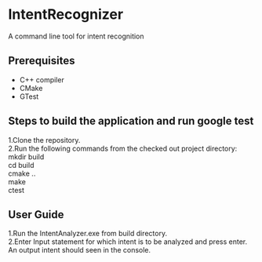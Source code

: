 # IntentRecognizer
A command line tool for intent recognition

## Prerequisites<br>
- C++ compiler
- CMake
- GTest

## Steps to build the application and run google test<br>
1.Clone the repository.<br>
2.Run the following commands from the checked out project directory:<br>
mkdir build<br>
cd build<br>
cmake ..<br>
make<br>
ctest<br>

## User Guide
1.Run the IntentAnalyzer.exe from build directory.<br>
2.Enter Input statement for which intent is to be analyzed and press enter.<br>
An output intent should seen in the console.
